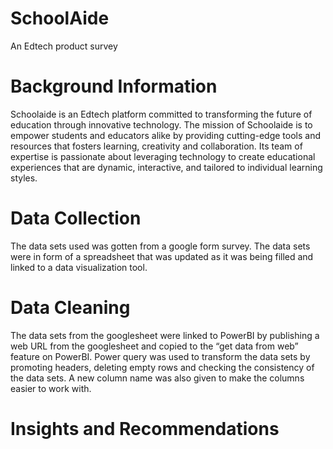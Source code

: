 # SchoolAide
An Edtech product survey
# Background Information
Schoolaide is an Edtech platform committed to transforming the future of education through innovative technology. The mission of Schoolaide is to empower students and educators alike by providing cutting-edge tools and resources that fosters learning, creativity and collaboration. 
Its team of expertise is passionate about leveraging technology to create educational experiences that are dynamic, interactive, and tailored to individual learning styles.
# Data Collection
The data sets used was gotten from a google form survey. The data sets were in form of a spreadsheet that was updated as it was being filled and linked to a data visualization tool.
# Data Cleaning
The data sets from the googlesheet were linked to PowerBI by publishing a web URL from the googlesheet and copied to the “get data from web” feature on PowerBI. 
Power query was used to transform the data sets by promoting headers, deleting empty rows and checking the consistency of the data sets.
A new column name was also given to make the columns easier to work with.
# Insights and Recommendations
